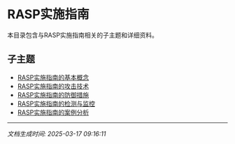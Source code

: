 # RASP实施指南

本目录包含与RASP实施指南相关的子主题和详细资料。

## 子主题

- [RASP实施指南的基本概念](rasp-implementation/basic-concepts.md)
- [RASP实施指南的攻击技术](rasp-implementation/attack-techniques.md)
- [RASP实施指南的防御措施](rasp-implementation/defense-measures.md)
- [RASP实施指南的检测与监控](rasp-implementation/detection-monitoring.md)
- [RASP实施指南的案例分析](rasp-implementation/case-studies.md)

---

*文档生成时间: 2025-03-17 09:16:11*
